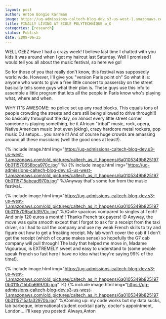 ```yaml
---
layout: post
author: Anton Bongio Karrman
image: https://ug-admissions-caltech-blog-dev.s3-us-west-1.amazonaws.com/old_pictures/caltech_as_it_happens/6a0105349b8251970b011570659510970c.jpg
title: FINALLY LIVING AT ECOLE POLYTECHNIQUE o_O
categories: [research]
status: Publish
date: 2009-06-25
---
```



WELL GEEZ Have I had a crazy week! I believe last time I chatted with you kids it was around when I got my haircut last Saturday. Well I promised I would tell you all about the music festival, so here we go!

So for those of you that really don't know, this festival was supposedly world wide. However, I'll give you "version Paris point oh"
So what it is: anyone who wants to give a free little concert to passersby on the street basically tells some guys what their plan is. These guys use this info to assemble a little program that lets all the people in Paris know who's playing what, where and when.

WHY IT'S AWESOME: no police set up any road blocks. This equals tons of people crowding the streets and cars still being allowed to drive through!!! So basically throughout the day, on almost every little street corner someone is playing something, be it African "tribal" music, rock, opera, Native American music (not even joking), crazy hardcore metal rockers, pop music DJ setups... you name it! And of course huge crowds are amassing around all these musicians (well the good ones at least!).

{% include image.html img="https://ug-admissions-caltech-blog-dev.s3-us-west-1.amazonaws.com/old_pictures/caltech_as_it_happens/6a0105349b8251970b011570658bca970c.jpg" %}
{% include image.html img="https://ug-admissions-caltech-blog-dev.s3-us-west-1.amazonaws.com/old_pictures/caltech_as_it_happens/6a0105349b8251970b0115715abead970b.jpg" %}Anyway that's some fun from the music festival...

{% include image.html img="https://ug-admissions-caltech-blog-dev.s3-us-west-1.amazonaws.com/old_pictures/caltech_as_it_happens/6a0105349b8251970b01157065afb3970c.jpg" %}Quite spacious compared to singles at Tech! And only 120 euros a month!!! Thanks French tax payers! :D
Anyway, the move was quite smooth except that I forgot to ask for a receipt from the taxi driver, so I had to call the company and use my weak French skills to try and figure out how to get a freaking receipt. My lab won't cover the cab if I don't get the receipt (which of course makes sense) so hopefully the G7 cab company will pull through! The lady that helped me move in, Madame Vigouroux, is EXTREMELY sweet and easy to understand to (some people speak French so fast here I have no idea what they're saying 99% of the time!).

{% include image.html img="https://ug-admissions-caltech-blog-dev.s3-us-west-1.amazonaws.com/old_pictures/caltech_as_it_happens/6a0105349b8251970b0115715b0a66970b.jpg" %}
{% include image.html img="https://ug-admissions-caltech-blog-dev.s3-us-west-1.amazonaws.com/old_pictures/caltech_as_it_happens/6a0105349b8251970b0115715afa32970b.jpg" %}Coming up: my code works but my data sucks, lab barbeque, international student cocktail party, doctor's appointment, London... I'll keep you posted!
Always,Anton

